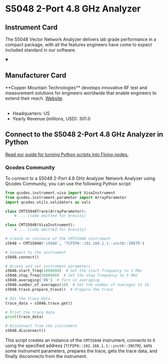 
# S5048 2-Port 4.8 GHz Analyzer

## Instrument Card

The S5048 Vector Network Analyzer delivers lab grade performance in a compact package, with all the features engineers have come to expect included standard in our software.

<details open>
<summary><h2>Manufacturer Card</h2></summary>
**Copper Mountain Technologies** develops innovative RF test and measurement solutions for engineers worldwide that enable engineers to extend their reach. <a href=https://coppermountaintech.com/>Website</a>.
<br></br>
<ul>
  <li>Headquarters: US</li>
  <li>Yearly Revenue (millions, USD): 301.0</li>
</ul>
</details>

## Connect to the S5048 2-Port 4.8 GHz Analyzer in Python

[Read our guide for turning Python scripts into Flojoy nodes.](https://docs.flojoy.ai/custom-nodes/creating-custom-node/)


### Qcodes Community

To connect to a S5048 2-Port 4.8 GHz Analyzer Network Analyzer using Qcodes Community, you can use the following Python script:

```python
from qcodes.instrument.visa import VisaInstrument
from qcodes.instrument.parameter import ArrayParameter
import qcodes.utils.validators as vals

class CMTS5048Trace(ArrayParameter):
    # ... (code omitted for brevity)

class CMTS5048(VisaInstrument):
    # ... (code omitted for brevity)

# Create an instance of the CMTS5048 instrument
s5048 = CMTS5048('s5048', 'TCPIP0::192.168.1.1::inst0::INSTR')

# Connect to the instrument
s5048.connect()

# Access and set instrument parameters
s5048.start_freq(1000000)  # Set the start frequency to 1 MHz
s5048.stop_freq(5000000)  # Set the stop frequency to 5 MHz
s5048.averaging('ON')  # Turn on averaging
s5048.number_of_averages(10)  # Set the number of averages to 10
s5048.trace.prepare_trace()  # Prepare the trace

# Get the trace data
trace_data = s5048.trace.get()

# Print the trace data
print(trace_data)

# Disconnect from the instrument
s5048.disconnect()
```

This script creates an instance of the `CMTS5048` instrument, connects to it using the specified address (`TCPIP0::192.168.1.1::inst0::INSTR`), sets some instrument parameters, prepares the trace, gets the trace data, and finally disconnects from the instrument.

